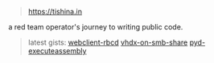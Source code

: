 > https://tishina.in

a red team operator's journey to writing public code.

> latest gists:
> [webclient-rbcd](https://gist.github.com/zimnyaa/dcac97f3106e96053a1acb6ca9974e55)
> [vhdx-on-smb-share](https://gist.github.com/zimnyaa/d200686647f3b0297c548aba6dcea1b6)
> [pyd-executeassembly](https://gist.github.com/zimnyaa/10eca1d805297520c57eb8a7170a4a39)
